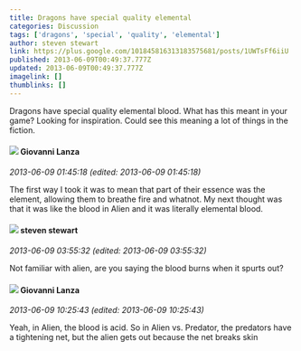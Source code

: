 ```yaml
---
title: Dragons have special quality elemental
categories: Discussion
tags: ['dragons', 'special', 'quality', 'elemental']
author: steven stewart
link: https://plus.google.com/101845816313183575681/posts/1UWTsFf6iiU
published: 2013-06-09T00:49:37.777Z
updated: 2013-06-09T00:49:37.777Z
imagelink: []
thumblinks: []
---
```


Dragons have special quality elemental blood. What has this meant in your game? Looking for inspiration. Could see this meaning a lot of things in the fiction. 
<div id='comment z12ctflpawjyjluk223zipnpjxnfz5iu2'>
  <h4><img src='{{site.baseurl}}//images/avatars/102768177673605279668_photo.jpg'> Giovanni Lanza</h4>
      <p><cite>2013-06-09 01:45:18 (edited: 2013-06-09 01:45:18)</cite></p>
        <p>The first way I took it was to mean that part of their essence was the element, allowing them to breathe fire and whatnot. My next thought was that it was like the blood in Alien and it was literally elemental blood.</p>
</div>
        

<div id='comment z12ctflpawjyjluk223zipnpjxnfz5iu2'>
  <h4><img src='{{site.baseurl}}//images/avatars/101845816313183575681_photo.jpg'> steven stewart</h4>
      <p><cite>2013-06-09 03:55:32 (edited: 2013-06-09 03:55:32)</cite></p>
        <p>Not familiar with alien, are you saying the blood burns when it spurts out?</p>
</div>
        

<div id='comment z12ctflpawjyjluk223zipnpjxnfz5iu2'>
  <h4><img src='{{site.baseurl}}//images/avatars/102768177673605279668_photo.jpg'> Giovanni Lanza</h4>
      <p><cite>2013-06-09 10:25:43 (edited: 2013-06-09 10:25:43)</cite></p>
        <p>Yeah, in Alien, the blood is acid. So in Alien vs. Predator, the predators have a tightening net, but the alien gets out because the net breaks skin</p>
</div>
        